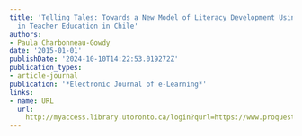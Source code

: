 ```yaml
---
title: 'Telling Tales: Towards a New Model of Literacy Development Using E-Readers
  in Teacher Education in Chile'
authors:
- Paula Charbonneau-Gowdy
date: '2015-01-01'
publishDate: '2024-10-10T14:22:53.019272Z'
publication_types:
- article-journal
publication: '*Electronic Journal of e-Learning*'
links:
- name: URL
  url: 
    http://myaccess.library.utoronto.ca/login?qurl=https://www.proquest.com/docview/1697497533?accountid=14771&bdid=38382&_bd=94FMSkd4fwJIRumc%2F15UMN7af1o%3D
---
```

